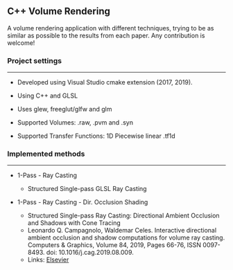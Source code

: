 ## C++ Volume Rendering

A volume rendering application with different techniques, trying to be as similar as possible to the results from each paper. Any contribution is welcome!

### Project settings

---

* Developed using Visual Studio cmake extension (2017, 2019).

* Using C++ and GLSL

* Uses glew, freeglut/glfw and glm

* Supported Volumes: .raw, .pvm and .syn

* Supported Transfer Functions: 1D Piecewise linear .tf1d


### Implemented methods

---

* 1-Pass - Ray Casting
  - Structured Single-pass GLSL Ray Casting

* 1-Pass - Ray Casting - Dir. Occlusion Shading
   - Structured Single-pass Ray Casting: Directional Ambient Occlusion and Shadows with Cone Tracing
   - Leonardo Q. Campagnolo, Waldemar Celes. Interactive directional ambient occlusion and shadow computations for volume ray casting. Computers & Graphics, Volume 84, 2019, Pages 66-76, ISSN 0097-8493. doi: 10.1016/j.cag.2019.08.009.
   - Links: [Elsevier](https://www.sciencedirect.com/science/article/abs/pii/S0097849319301372)
